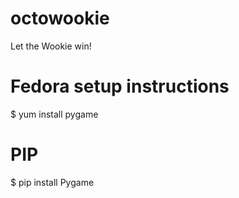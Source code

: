 # octowookie
Let the Wookie win!

Fedora setup instructions
=========================

  $ yum install pygame

PIP
===
  $ pip install Pygame
